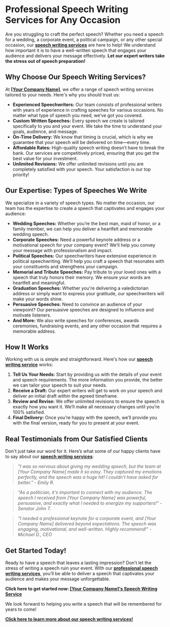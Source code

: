 # Professional Speech Writing Services for Any Occasion

Are you struggling to craft the perfect speech? Whether you need a speech for a wedding, a corporate event, a political campaign, or any other special occasion, our **[speech writing services](https://tinyurl.com/topessay?keyword=speech+writing+services)** are here to help! We understand how important it is to have a well-written speech that engages your audience and delivers your message effectively. **Let our expert writers take the stress out of speech preparation!**

## Why Choose Our Speech Writing Services?

At **[[Your Company Name]](https://tinyurl.com/topessay?keyword=speech+writing+services)**, we offer a range of speech writing services tailored to your needs. Here's why you should trust us:

- **Experienced Speechwriters:** Our team consists of professional writers with years of experience in crafting speeches for various occasions. No matter what type of speech you need, we’ve got you covered.
- **Custom Written Speeches:** Every speech we create is tailored specifically to you and your event. We take the time to understand your goals, audience, and message.
- **On-Time Delivery:** We know that timing is crucial, which is why we guarantee that your speech will be delivered on time—every time.
- **Affordable Rates:** High-quality speech writing doesn’t have to break the bank. Our services are competitively priced, ensuring that you get the best value for your investment.
- **Unlimited Revisions:** We offer unlimited revisions until you are completely satisfied with your speech. Your satisfaction is our top priority!

## Our Expertise: Types of Speeches We Write

We specialize in a variety of speech types. No matter the occasion, our team has the expertise to create a speech that captivates and engages your audience:

- **Wedding Speeches:** Whether you’re the best man, maid of honor, or a family member, we can help you deliver a heartfelt and memorable wedding speech.
- **Corporate Speeches:** Need a powerful keynote address or a motivational speech for your company event? We’ll help you convey your message with professionalism and impact.
- **Political Speeches:** Our speechwriters have extensive experience in political speechwriting. We’ll help you craft a speech that resonates with your constituents and strengthens your campaign.
- **Memorial and Tribute Speeches:** Pay tribute to your loved ones with a speech that truly honors their memory. We ensure your words are heartfelt and meaningful.
- **Graduation Speeches:** Whether you're delivering a valedictorian address or simply want to express your gratitude, our speechwriters will make your words shine.
- **Persuasive Speeches:** Need to convince an audience of your viewpoint? Our persuasive speeches are designed to influence and motivate listeners.
- **And More:** We also write speeches for conferences, awards ceremonies, fundraising events, and any other occasion that requires a memorable address.

## How It Works

Working with us is simple and straightforward. Here's how our **[speech writing service](https://tinyurl.com/topessay?keyword=speech+writing+services)** works:

1. **Tell Us Your Needs:** Start by providing us with the details of your event and speech requirements. The more information you provide, the better we can tailor your speech to suit your needs.
2. **Receive a Draft:** Our expert writers will get to work on your speech and deliver an initial draft within the agreed timeframe.
3. **Review and Revise:** We offer unlimited revisions to ensure the speech is exactly how you want it. We’ll make all necessary changes until you’re 100% satisfied.
4. **Final Delivery:** Once you’re happy with the speech, we’ll provide you with the final version, ready for you to present at your event.

## Real Testimonials from Our Satisfied Clients

Don't just take our word for it. Here’s what some of our happy clients have to say about our **[speech writing services](https://tinyurl.com/topessay?keyword=speech+writing+services)**:

> _"I was so nervous about giving my wedding speech, but the team at [Your Company Name] made it so easy. They captured my emotions perfectly, and the speech was a huge hit! I couldn’t have asked for better." - Emily R._

> _"As a politician, it's important to connect with my audience. The speech I received from [Your Company Name] was powerful, persuasive, and exactly what I needed to energize my supporters!" - Senator John T._

> _"I needed a professional keynote for a corporate event, and [Your Company Name] delivered beyond expectations. The speech was engaging, motivational, and well-written. Highly recommend!" - Michael D., CEO_

## Get Started Today!

Ready to have a speech that leaves a lasting impression? Don’t let the stress of writing a speech ruin your event. With our **[professional speech writing services](https://tinyurl.com/topessay?keyword=speech+writing+services)**, you’ll be able to deliver a speech that captivates your audience and makes your message unforgettable.

**Click here to get started now: [[Your Company Name]'s Speech Writing Service](https://tinyurl.com/topessay?keyword=speech+writing+services)**

We look forward to helping you write a speech that will be remembered for years to come!

**[Click here to learn more about our speech writing services!](https://tinyurl.com/topessay?keyword=speech+writing+services)**
